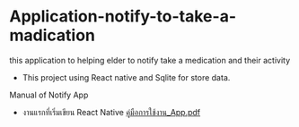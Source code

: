 # Application-notify-to-take-a-madication
this application to helping elder to notify take a medication and their activity
- This project using React native and Sqlite for store data.


Manual of Notify App
- งานแรกที่เริ่มเขียน React Native
[คู่มือการใช้งาน_App.pdf](https://github.com/ChinnawatPOK/Application-notify-to-take-a-madication/files/6105845/_App.pdf)

